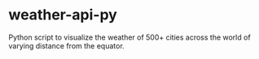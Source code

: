 # weather-api-py
Python script to visualize the weather of 500+ cities across the world of varying distance from the equator.
